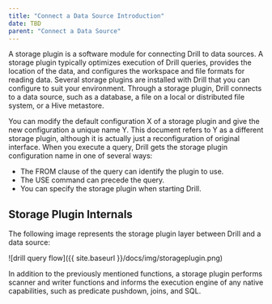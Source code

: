 ```yaml
---
title: "Connect a Data Source Introduction"
date: TBD 
parent: "Connect a Data Source"
---
```

A storage plugin is a software module for connecting Drill to data sources. A storage plugin typically optimizes execution of Drill queries, provides the location of the data, and configures the workspace and file formats for reading data. Several storage plugins are installed with Drill that you can configure to suit your environment. Through a storage plugin, Drill connects to a data source, such as a database, a file on a local or distributed file system, or a Hive metastore. 

You can modify the default configuration X of a storage plugin and give the new configuration a unique name Y. This document refers to Y as a different storage plugin, although it is actually just a reconfiguration of original interface. When you execute a query, Drill gets the storage plugin configuration name in one of several ways:

* The FROM clause of the query can identify the plugin to use.
* The USE <plugin name> command can precede the query.
* You can specify the storage plugin when starting Drill.

## Storage Plugin Internals
The following image represents the storage plugin layer between Drill and a
data source:

![drill query flow]({{ site.baseurl }}/docs/img/storageplugin.png)

In addition to the previously mentioned functions, a storage plugin performs scanner and writer functions and informs the execution engine of any native capabilities, such
as predicate pushdown, joins, and SQL.
